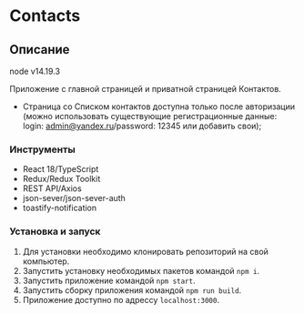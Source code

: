 
# Contacts

## Описание
node v14.19.3

Приложение с главной страницей и приватной страницей Контактов.
- Страница со Списком контактов доступна только после авторизации (можно использовать существующие регистрационные данные: login: admin@yandex.ru/password: 12345 или добавить свои);

### Инструменты

- React 18/TypeScript
- Redux/Redux Toolkit
- REST API/Axios
- json-sever/json-sever-auth
- toastify-notification

### Установка и запуск

1. Для установки необходимо клонировать репозиторий на свой компьютер.
2. Запустить установку необходимых пакетов командой `npm i`.
3. Запустить приложение командой `npm start`.
4. Запустить сборку приложения командой `npm run build`.
5. Приложение доступно по адрессу `localhost:3000`.
